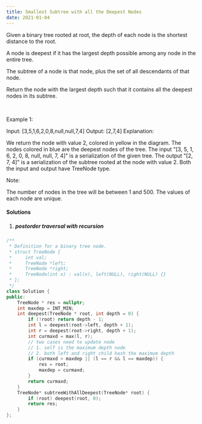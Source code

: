 ```yaml
---
title: Smallest Subtree with all the Deepest Nodes
date: 2021-01-04
---
```

Given a binary tree rooted at root, the depth of each node is the shortest distance to the root.

A node is deepest if it has the largest depth possible among any node in the entire tree.

The subtree of a node is that node, plus the set of all descendants of that node.

Return the node with the largest depth such that it contains all the deepest nodes in its subtree.

 

Example 1:

Input: [3,5,1,6,2,0,8,null,null,7,4]
Output: [2,7,4]
Explanation:



We return the node with value 2, colored in yellow in the diagram.
The nodes colored in blue are the deepest nodes of the tree.
The input "[3, 5, 1, 6, 2, 0, 8, null, null, 7, 4]" is a serialization of the given tree.
The output "[2, 7, 4]" is a serialization of the subtree rooted at the node with value 2.
Both the input and output have TreeNode type.
 

Note:

The number of nodes in the tree will be between 1 and 500.
The values of each node are unique.

#### Solutions

1. ##### postorder traversal with recursion

```cpp
/**
 * Definition for a binary tree node.
 * struct TreeNode {
 *     int val;
 *     TreeNode *left;
 *     TreeNode *right;
 *     TreeNode(int x) : val(x), left(NULL), right(NULL) {}
 * };
 */
class Solution {
public:
    TreeNode * res = nullptr;
    int maxdep = INT_MIN;
    int deepest(TreeNode * root, int depth = 0) {
        if (!root) return depth - 1;
        int l = deepest(root->left, depth + 1);
        int r = deepest(root->right, depth + 1);
        int curmaxd = max(l, r);
        // two cases need to update node
        // 1. self is the maximum depth node
        // 2. both left and right child hash the maximum depth
        if (curmaxd > maxdep || (l == r && l == maxdep)) {
            res = root;
            maxdep = curmaxd;
        }
        return curmaxd;
    }
    TreeNode* subtreeWithAllDeepest(TreeNode* root) {
        if (root) deepest(root, 0);
        return res;
    }
};
```